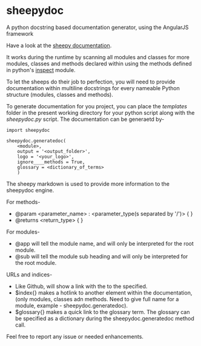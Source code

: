 # sheepydoc
A python docstring based documentation generator, using the AngularJS framework

Have a look at the [sheepy documentation](https://starhash.github.io/sheepydoc/).

It works during the runtime by scanning all modules and classes for more modules, classes and methods declared within using the methods defined in python's [inspect](https://docs.python.org/2/library/inspect.html) module.

To let the sheeps do their job to perfection, you will need to provide documentation within multiline docstrings for every nameable Python structure (modules, classes and methods).

To generate documentation for you project, you can place the *templates* folder in the present working directory for your python script along with the *sheepydoc.py* script.
The documentation can be generaetd by-
```
import sheepydoc

sheepydoc.generatedoc(
    <module>,
    output = '<output_folder>',
    logo = '<your_logo>',
    ignore____methods = True,
    glossary = <dictionary_of_terms>
    )
```

The sheepy markdown is used to provide more information to the sheepydoc engine.

For methods-
- @param <parameter_name> : <parameter_type(s separated by '/')> {
      <documentation string for parameter>
    }
- @returns <return_type> {
      <documentation string for parameter>
    }

For modules-
- @app <name>
  will tell the module name, and will only be interpreted for the root module.
- @sub <name>
  will tell the module sub heading and will only be interpreted for the root module.
  
URLs and indices-
- Like Github, [<text>](<URL>) will show a link with the <text> to the <URL> specified.
- $index{<text>} makes a hotlink to another element within the documentation, (only modules, classes adn methods. Need to give full name for a module, example - sheepydoc.generatedoc).
- $glossary{<text>} makes a quick link to the glossary term. The glossary can be specified as a dictionary during the sheepydoc.generatedoc method call.

Feel free to report any issue or needed enhancements.
